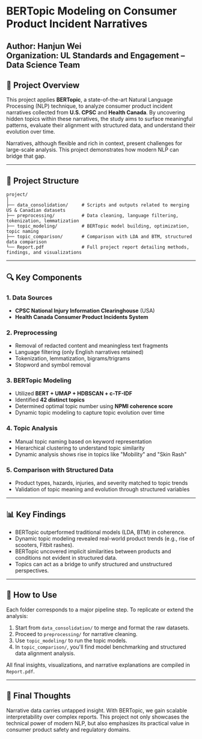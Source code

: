 # BERTopic Modeling on Consumer Product Incident Narratives

**Author:** Hanjun Wei  
**Organization:** UL Standards and Engagement – Data Science Team  
---

## 📘 Project Overview

This project applies **BERTopic**, a state-of-the-art Natural Language Processing (NLP) technique, to analyze consumer product incident narratives collected from **U.S. CPSC** and **Health Canada**. By uncovering hidden topics within these narratives, the study aims to surface meaningful patterns, evaluate their alignment with structured data, and understand their evolution over time.

Narratives, although flexible and rich in context, present challenges for large-scale analysis. This project demonstrates how modern NLP can bridge that gap.

---

## 📁 Project Structure

```
project/
│
├── data_consolidation/     # Scripts and outputs related to merging US & Canadian datasets
├── preprocessing/          # Data cleaning, language filtering, tokenization, lemmatization
├── topic_modeling/         # BERTopic model building, optimization, topic naming
├── topic_comparison/       # Comparison with LDA and BTM, structured data comparison
└── Report.pdf              # Full project report detailing methods, findings, and visualizations
```

---

## 🔍 Key Components

### 1. **Data Sources**
- **CPSC National Injury Information Clearinghouse** (USA)
- **Health Canada Consumer Product Incidents System**

### 2. **Preprocessing**
- Removal of redacted content and meaningless text fragments
- Language filtering (only English narratives retained)
- Tokenization, lemmatization, bigrams/trigrams
- Stopword and symbol removal

### 3. **BERTopic Modeling**
- Utilized **BERT + UMAP + HDBSCAN + c-TF-IDF**
- Identified **42 distinct topics**
- Determined optimal topic number using **NPMI coherence score**
- Dynamic topic modeling to capture topic evolution over time

### 4. **Topic Analysis**
- Manual topic naming based on keyword representation
- Hierarchical clustering to understand topic similarity
- Dynamic analysis shows rise in topics like "Mobility" and "Skin Rash"

### 5. **Comparison with Structured Data**
- Product types, hazards, injuries, and severity matched to topic trends
- Validation of topic meaning and evolution through structured variables

---

## 📊 Key Findings

- BERTopic outperformed traditional models (LDA, BTM) in coherence.
- Dynamic topic modeling revealed real-world product trends (e.g., rise of scooters, Fitbit rashes).
- BERTopic uncovered implicit similarities between products and conditions not evident in structured data.
- Topics can act as a bridge to unify structured and unstructured perspectives.

---

## 📄 How to Use

Each folder corresponds to a major pipeline step. To replicate or extend the analysis:
1. Start from `data_consolidation/` to merge and format the raw datasets.
2. Proceed to `preprocessing/` for narrative cleaning.
3. Use `topic_modeling/` to run the topic models.
4. In `topic_comparison/`, you'll find model benchmarking and structured data alignment analysis.

All final insights, visualizations, and narrative explanations are compiled in `Report.pdf`.

---

## 🧠 Final Thoughts

Narrative data carries untapped insight. With BERTopic, we gain scalable interpretability over complex reports. This project not only showcases the technical power of modern NLP, but also emphasizes its practical value in consumer product safety and regulatory domains.
